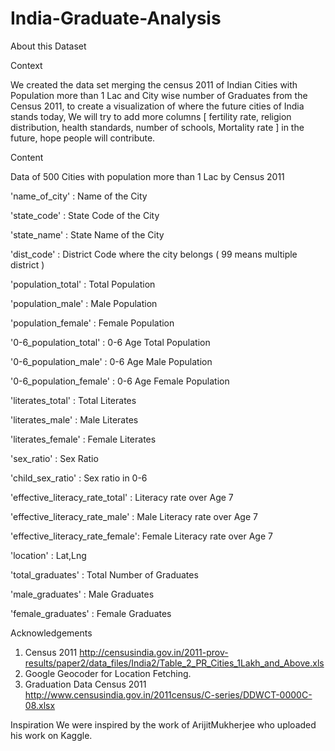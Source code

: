 # India-Graduate-Analysis

About this Dataset

Context

We created the data set merging the census 2011 of Indian Cities with Population more than 1 Lac and City wise number of Graduates from the Census 2011, to create a visualization of where the future cities of India stands today, We will try to add more columns [ fertility rate, religion distribution, health standards, number of schools, Mortality rate ] in the future, hope people will contribute.

Content

Data of 500 Cities with population more than 1 Lac by Census 2011

'name_of_city'                  : Name of the City 

'state_code'                    : State Code of the City

'state_name'                    : State Name of the City

'dist_code'                     : District Code where the city belongs ( 99 means multiple district ) 

'population_total'              : Total Population

'population_male'               : Male Population 

'population_female'             : Female Population

'0-6_population_total'          : 0-6 Age Total Population

'0-6_population_male'           : 0-6 Age Male Population

'0-6_population_female'         : 0-6 Age Female Population

'literates_total'               : Total Literates

'literates_male'                : Male Literates

'literates_female'              : Female Literates 

'sex_ratio'                     : Sex Ratio 

'child_sex_ratio'               : Sex ratio in 0-6

'effective_literacy_rate_total' : Literacy rate over Age 7 

'effective_literacy_rate_male'  : Male Literacy rate over Age 7 

'effective_literacy_rate_female': Female Literacy rate over Age 7 

'location'                      : Lat,Lng

'total_graduates'               : Total Number of Graduates

'male_graduates'                : Male Graduates 

'female_graduates'              : Female Graduates


Acknowledgements
1.	Census 2011
http://censusindia.gov.in/2011-prov-results/paper2/data_files/India2/Table_2_PR_Cities_1Lakh_and_Above.xls
1.	Google Geocoder for Location Fetching.
2.	Graduation Data Census 2011
http://www.censusindia.gov.in/2011census/C-series/DDWCT-0000C-08.xlsx


Inspiration
We were inspired by the work of ArijitMukherjee who uploaded his work on Kaggle.

